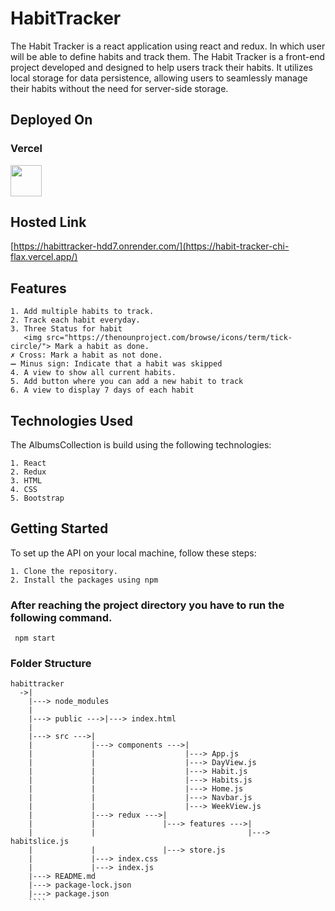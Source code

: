 # HabitTracker

The Habit Tracker is a react application using react and redux. In which user will be able to define habits and track them. The Habit Tracker is a front-end project developed and designed to help users track their habits. It utilizes local storage for data persistence, allowing users to seamlessly manage their habits without the need for server-side storage.

## Deployed On
### Vercel
<img src="https://github.com/AdityaLambat/skill-icons/blob/main/icons/Vercel-Dark.svg" width="50">

## Hosted Link
[https://habittracker-hdd7.onrender.com/](https://habit-tracker-chi-flax.vercel.app/)

## Features
````
1. Add multiple habits to track.
2. Track each habit everyday.
3. Three Status for habit
   <img src="https://thenounproject.com/browse/icons/term/tick-circle/"> Mark a habit as done.
✗ Cross: Mark a habit as not done.
➖ Minus sign: Indicate that a habit was skipped
4. A view to show all current habits.
5. Add button where you can add a new habit to track
6. A view to display 7 days of each habit
````

## Technologies Used

The AlbumsCollection is build using the following technologies:
````
1. React
2. Redux
3. HTML
4. CSS
5. Bootstrap
````

## Getting Started

To set up the API on your local machine, follow these steps:
````
1. Clone the repository.
2. Install the packages using npm
````

### After reaching the project directory you have to run the following command.
````
 npm start
````

### Folder Structure

````
habittracker
  ->|           
    |---> node_modules 
    |                  
    |---> public --->|---> index.html
    |
    |---> src --->|
    |             |---> components --->|
    |             |                    |---> App.js
    |             |                    |---> DayView.js
    |             |                    |---> Habit.js
    |             |                    |---> Habits.js
    |             |                    |---> Home.js
    |             |                    |---> Navbar.js
    |             |                    |---> WeekView.js
    |             |---> redux --->|
    |             |               |---> features --->|
    |             |                                  |---> habitslice.js
    |             |               |---> store.js
    |             |---> index.css
    |             |---> index.js
    |---> README.md
    |---> package-lock.json
    |---> package.json
    ````
